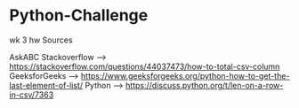 # Python-Challenge

wk 3 hw
Sources

AskABC
Stackoverflow --> https://stackoverflow.com/questions/44037473/how-to-total-csv-column
GeeksforGeeks --> https://www.geeksforgeeks.org/python-how-to-get-the-last-element-of-list/
Python --> https://discuss.python.org/t/len-on-a-row-in-csv/7363

